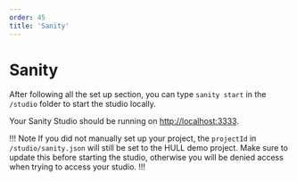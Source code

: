 ```yaml
---
order: 45
title: 'Sanity'
---
```


# Sanity

After following all the set up section, you can type `sanity start` in the `/studio` folder to start the studio locally.

Your Sanity Studio should be running on [http://localhost:3333](http://localhost:3333).

!!! Note
If you did not manually set up your project, the `projectId` in `/studio/sanity.json` will still be set to the HULL demo project. Make sure to update this before starting the studio, otherwise you will be denied access when trying to access your studio.
!!!
